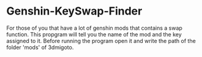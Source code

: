 # Genshin-KeySwap-Finder
For those of you that have a lot of genshin mods that contains a swap function. This propgram will tell you the name of the mod and the key assigned to it.
Before running the program open it and write the path of the folder 'mods' of 3dmigoto.
